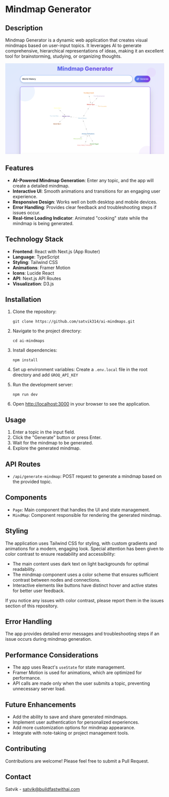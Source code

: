 # Mindmap Generator

## Description

Mindmap Generator is a dynamic web application that creates visual mindmaps based on user-input topics. It leverages AI to generate comprehensive, hierarchical representations of ideas, making it an excellent tool for brainstorming, studying, or organizing thoughts.

![Demo of Mindmap Generator](public/images/demo.png)

## Features

- **AI-Powered Mindmap Generation**: Enter any topic, and the app will create a detailed mindmap.
- **Interactive UI**: Smooth animations and transitions for an engaging user experience.
- **Responsive Design**: Works well on both desktop and mobile devices.
- **Error Handling**: Provides clear feedback and troubleshooting steps if issues occur.
- **Real-time Loading Indicator**: Animated "cooking" state while the mindmap is being generated.

## Technology Stack

- **Frontend**: React with Next.js (App Router)
- **Language**: TypeScript
- **Styling**: Tailwind CSS
- **Animations**: Framer Motion
- **Icons**: Lucide React
- **API**: Next.js API Routes
- **Visualization**: D3.js

## Installation

1. Clone the repository:
   ```
   git clone https://github.com/satvik314/ai-mindmaps.git
   ```

2. Navigate to the project directory:
   ```
   cd ai-mindmaps
   ```

3. Install dependencies:
   ```
   npm install
   ```

4. Set up environment variables:
   Create a `.env.local` file in the root directory and add `GROQ_API_KEY`

5. Run the development server:
   ```
   npm run dev
   ```

6. Open [http://localhost:3000](http://localhost:3000) in your browser to see the application.

## Usage

1. Enter a topic in the input field.
2. Click the "Generate" button or press Enter.
3. Wait for the mindmap to be generated.
4. Explore the generated mindmap.

## API Routes

- `/api/generate-mindmap`: POST request to generate a mindmap based on the provided topic.

## Components

- `Page`: Main component that handles the UI and state management.
- `MindMap`: Component responsible for rendering the generated mindmap.

## Styling

The application uses Tailwind CSS for styling, with custom gradients and animations for a modern, engaging look. Special attention has been given to color contrast to ensure readability and accessibility:

- The main content uses dark text on light backgrounds for optimal readability.
- The mindmap component uses a color scheme that ensures sufficient contrast between nodes and connections.
- Interactive elements like buttons have distinct hover and active states for better user feedback.

If you notice any issues with color contrast, please report them in the issues section of this repository.

## Error Handling

The app provides detailed error messages and troubleshooting steps if an issue occurs during mindmap generation.

## Performance Considerations

- The app uses React's `useState` for state management.
- Framer Motion is used for animations, which are optimized for performance.
- API calls are made only when the user submits a topic, preventing unnecessary server load.

## Future Enhancements

- Add the ability to save and share generated mindmaps.
- Implement user authentication for personalized experiences.
- Add more customization options for mindmap appearance.
- Integrate with note-taking or project management tools.

## Contributing

Contributions are welcome! Please feel free to submit a Pull Request.

## Contact

Satvik - satvik@buildfastwithai.com
